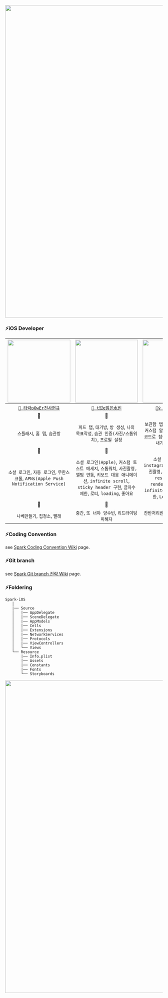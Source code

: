 <img src ="https://user-images.githubusercontent.com/69136340/150557491-0097a4f4-0c8d-4d8e-b84d-a4db5908d002.png" width ="1000">

### ⚡️iOS Developer
|<img src="https://user-images.githubusercontent.com/81167570/148653975-7110713f-6a42-4f43-8b15-0b8e0e3c4b1b.png" width="200" height="200"/> | <img src="https://user-images.githubusercontent.com/81167570/148654257-865974c3-595a-4287-b0f7-48197281adf7.png" width="200" height="200"/> | <img src="https://user-images.githubusercontent.com/81167570/148669789-73beb606-a1c3-478f-97e8-869522032793.png" width="200" height="200"/> |
|:-----------:|:-------:|:-------:|
| [`👼 타락pOwEr천사현규`](https://github.com/hyun99999) | [`🦹 t없e맑은水빈`](https://github.com/yangsubinn) | [`🧚‍♀️ Devil『쥬노』`](https://github.com/L-j-h-c) |
| 🍕 | 🍕 | 🍕 |
| `스플래시`, `홈 탭`, `습관방` | `피드 탭`, `대기방`, `방 생성`, `나의 목표작성`, `습관 인증(사진/스톱워치)`, `프로필 설정`| `보관함 탭`, `인증 사진 모아보기`, `커스텀 알림창`, `쉴래요, 고민중`, `코드로 참여 및 확인`, `스파크 보내기`, `인증하기 완료`|
| 👾 | 👾 | 👾 |
| `소셜 로그인`, `자동 로그인`, `무한스크롤`, `APNs(Apple Push Notification Service)`| `소셜 로그인(Apple)`, `커스텀 토스트 메세지`, `스톱워치`, `사진촬영, 앨범 연동`, `키보드 대응 애니메이션`, `infinite scroll`, `sticky header 구현`, `글자수 제한`, `로티`, `loading`, `좋아요`| `소셜 로그인(Kakao)`, `instagram 공유`, `tooltip`, `사진촬영, 앨범 연동`, `image resizing`, `UIView rendering`, `carousel`, `infinite scroll`, `글자수 제한`, `Lottie`, `loading`|
| 🥔 | 🥔 | 🥔 |
| `나베만들기`, `집청소`, `빨래` | `중간`, `또 너야 양수빈`, `리드라이팅 피해자` | `잔반처리반`, `안드로이드첩자`, `아이폰적응기` |

### ⚡️Coding Convention
see [Spark Coding Convention Wiki](https://github.com/TeamSparker/Spark-iOS/wiki/Code-Convention) page.

### ⚡️Git branch
see [Spark Git branch 전략 Wiki](https://github.com/TeamSparker/Spark-iOS/wiki/Git-branch-%EC%A0%84%EB%9E%B5) page.

### ⚡️Foldering
```
Spark-iOS
   │
   |── Source
   │   |── AppDelegate
   │   |── SceneDelegate
   │   |── AppModels
   │   |── Cells
   │   |── Extensions
   │   |── NetworkServices
   │   |── Protocols
   │   |── ViewControllers
   │   └── Views   
   └── Resource
       |── Info.plist
       |── Assets
       |── Constants
       |── Fonts
       └── Storyboards
```

<img src ="https://user-images.githubusercontent.com/69136340/150557506-ceb378c4-9fcc-4c27-ae98-6b22d61386d9.png" width ="1000">

